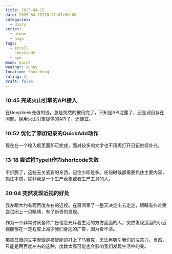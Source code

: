 ```yaml
---
title: 2025-04-25
date: 2025-04-25T10:27:01+08:00
categories:
  - diary
series:
  - alone
  - hugo
tags:
  - stroll
  - shortcode
  - eye
mood: quiet
weather: sunny
location: Shuicheng
rating: 3
draft: false
---
```


### 10:45 完成火山引擎的API接入

在DeepSeek充值的钱，总是突然的被用完了，不知是API泄露了，还是调用存在问题。换用火山引擎提供的API了，还便宜。

### 10:52 优化了添加记录的QuickAdd动作

现在在一个输入框里面即可完成，面对较多的文字也不用再打开日记继续补充。

### 13:18 尝试将TypeIt作为shortcode失败

不折腾了，这些无关紧要的东西，记住少即是多。任何时候都需要抓住主要内容，抓住本质，除非我是一个生产表象或者生产工具的人。

### 20:04 突然发现近视的好处

我左眼大约有两百度左右的近视。在房间呆了一整天决定出去走走，眼睛有些难受尝试闭上一只眼睛，有了新奇的发现。

作为一个非常讨厌各种广告信息充斥着生活的方方面面的人，突然发现适当的小近视能够在一定程度上减少我们身边的广告，因为看不清。

那些显眼的文字就像是被智能的打上了马赛克，无法再吸引我们的注意力。当然，只能是两百度左右的这种，度数太高可能也会影响我们发现生活中的美。
